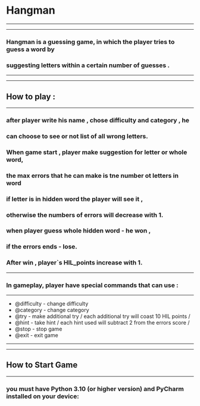 # Hangman
***
***
### Hangman is a guessing game, in which the player tries to guess a word by
### suggesting letters within a certain number of guesses .
***
***
## How to play :
***
### after player write his name , chose difficulty and category , he
### can choose to see or not list of all wrong letters.
### When game start , player make suggestion for letter or whole word,
### the max errors that he can make is tne number ot letters in word
### if letter is in hidden word the player will see it ,
### otherwise the numbers of errors will decrease with 1.
### when player guess whole hidden word  - he won ,
### if the errors ends  -  lose.
### After win , player`s HIL_points increase with 1.
***
### In gameplay, player have special commands that can use :
***
* @difficulty - change difficulty 
* @category - change category
* @try -  make additional try / each additional try will coast 10 HIL points /
* @hint - take hint / each hint used will subtract 2 from the errors score /
* @stop - stop game
* @exit - exit game
***
***
## How to Start Game
***
### you must have Python 3.10 (or higher version) and PyCharm installed on your device:
###



